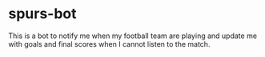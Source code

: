 # spurs-bot

This is a bot to notify me when my football team are playing and update me with goals and final scores when I cannot listen to the match.
